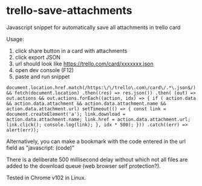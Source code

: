 # trello-save-attachments

Javascript snippet for automatically save all attachments in trello card

Usage:

1. click share button in a card with attachments
2. click export JSON
3. url should look like https://trello.com/card/xxxxxxx.json
4. open dev console (F12)
5. paste and run snippet

`
document.location.href.match(/https:\/\/trello\.com\/card\/.*\.json$/) && fetch(document.location) .then((res) => res.json()) .then( (out) => out.actions && out.actions.forEach((action, idx) => { if ( action.data && action.data.attachment && action.data.attachment.name && action.data.attachment.url) setTimeout(() => { const link = document.createElement('a'); link.download = action.data.attachment.name; link.href = action.data.attachment.url; link.click(); console.log(link); }, idx * 500); })) .catch((err) => alert(err));
`

Alternatively, you can make a bookmark with the code entered in the url field as "javascript: (code)"

There is a deliberate 500 millisecond delay without which not all files are added to the download queue (web browser self protection?).

Tested in Chrome v102 in Linux.
